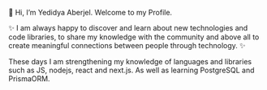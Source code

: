 👋 Hi, I’m Yedidya Aberjel. Welcome to my Profile.

✨ I am always happy to discover and learn about new technologies and code libraries, to share my knowledge with the community and above all to create meaningful connections between people through technology. ✨

These days I am strengthening my knowledge of languages and libraries such as JS, nodejs, react and next.js.
As well as learning PostgreSQL and PrismaORM.

<!---
Yedidya10/Yedidya10 is a ✨ special ✨ repository because its `README.md` (this file) appears on your GitHub profile.
You can click the Preview link to take a look at your changes.
--->
